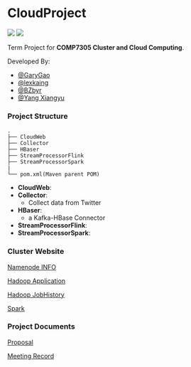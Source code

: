 # CloudProject

![](https://img.shields.io/badge/hadoop-v2.7.5-blue.svg)
![](https://img.shields.io/badge/spark-v2.4.0-blue.svg)

Term Project for **COMP7305 Cluster and Cloud Computing**.

Developed By:

  - [@GaryGao](https://github.com/GaryGao829)
  - [@lexkaing](https://github.com/AlexTK2012)
  - [@BZbyr](https://github.com/BZbyr)
  - [@Yang Xiangyu](https://github.com/ulysses1881826)
  
### Project Structure
 
 ```
 .
├── CloudWeb
├── Collector
├── HBaser
├── StreamProcessorFlink
├── StreamProcessorSpark
|
└── pom.xml(Maven parent POM)

 ```
 - __CloudWeb__: 
 - __Collector__:
   - Collect data from Twitter
 - __HBaser__:
   - a Kafka-HBase Connector
 - __StreamProcessorFlink__:
 - __StreamProcessorSpark__:

### Cluster Website

[Namenode INFO](http://202.45.128.135:20107/dfshealth.html#tab-overview)

[Hadoop Application](http://202.45.128.135:20207/cluster)

[Hadoop JobHistory](http://202.45.128.135:20307/jobhistory)

[Spark](http://202.45.128.135:20507/)

### Project Documents

[Proposal](https://docs.google.com/document/d/1zzrZSWjRAz3FpL2EyyuIOGwQPduTtCBiCcYJMfmvA4I/edit?usp=sharing)

[Meeting Record](https://docs.google.com/document/d/1NkYv8v_0XF8zxkrgxPIUUTsgPG1U0NvSgCrm8yrpxfo/edit?usp=sharing)


